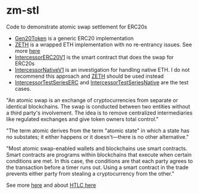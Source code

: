 # zm-stl

Code to demonstrate atomic swap settlement for ERC20s

- [Gen20Token](https://github.com/tjdragon/zm-stl/blob/main/Gen20Token.sol) is a generic ERC20 implementation
- [ZETH](https://github.com/tjdragon/zm-stl/blob/main/ZETH.sol) is a wrapped ETH implementation with no re-entrancy issues. See more [here](https://halborn.com/what-is-a-re-entrancy-attack/)
- [IntercessorERC20V1](https://github.com/tjdragon/zm-stl/blob/main/IntercessorERC20V1.sol) is the smart contract that does the swap for ERC20s
- [IntercessorNativeV1](https://github.com/tjdragon/zm-stl/blob/main/IntercessorNativeV1.sol) is an investigation for handling native ETH. I do not recommend this approach and [ZETH](https://github.com/tjdragon/zm-stl/blob/main/ZETH.sol) should be used instead
- [IntercessorTestSeriesERC](https://github.com/tjdragon/zm-stl/blob/main/IntercessorTestSeriesERC.js) and [IntercessorTestSeriesNative](https://github.com/tjdragon/zm-stl/blob/main/IntercessorTestSeriesNative.js) are the test cases.


"An atomic swap is an exchange of cryptocurrencies from separate or identical blockchains. The swap is conducted between two entities without a third party's involvement. The idea is to remove centralized intermediaries like regulated exchanges and give token owners total control."

"The term atomic derives from the term "atomic state" in which a state has no substates; it either happens or it doesn't—there is no other alternative."

"Most atomic swap-enabled wallets and blockchains use smart contracts. Smart contracts are programs within blockchains that execute when certain conditions are met. In this case, the conditions are that each party agrees to the transaction before a timer runs out. Using a smart contract in the trade prevents either party from stealing a cryptocurrency from the other."

See more [here](https://www.investopedia.com/terms/a/atomic-swaps.asp) and about [HTLC here](https://corporatefinanceinstitute.com/resources/cryptocurrency/hashed-timelock-contract-htlc/)
